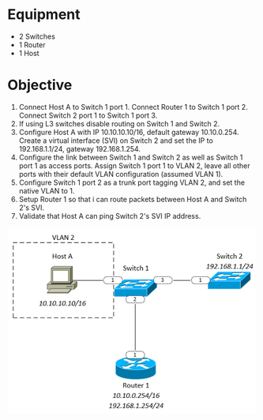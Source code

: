 # Equipment

* 2 Switches
* 1 Router
* 1 Host

# Objective
1. Connect Host A to Switch 1 port 1. Connect Router 1 to Switch 1 port 2. Connect Switch 2 port 1 to Switch 1 port 3.
2. If using L3 switches disable routing on Switch 1 and Switch 2.
3. Configure Host A with IP 10.10.10.10/16, default gateway 10.10.0.254. Create a virtual interface (SVI) on Switch 2 and set the IP to 192.168.1.1/24, gateway 192.168.1.254.
4. Configure the link between Switch 1 and Switch 2 as well as Switch 1 port 1 as access ports. Assign Switch 1 port 1 to VLAN 2, leave all other ports with their default VLAN configuration (assumed VLAN 1).
5. Configure Switch 1 port 2 as a trunk port tagging VLAN 2, and set the native VLAN to 1.
6. Setup Router 1 so that i can route packets between Host A and Switch 2's SVI.
7. Validate that Host A can ping Switch 2's SVI IP address.

![alt text](https://github.com/marcusit/CiscoLabs/raw/master/CCNA/VLAN-Routing-02/Diagram01.png)
